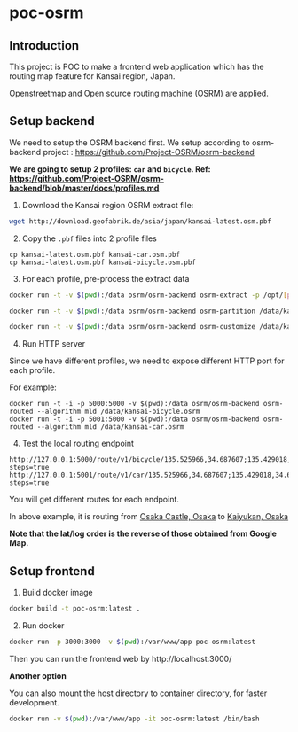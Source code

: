# poc-osrm

## Introduction

This project is POC to make a frontend web application which has the routing map feature for Kansai region, Japan.

Openstreetmap and Open source routing machine (OSRM) are applied.

## Setup backend

We need to setup the OSRM backend first. We setup according to osrm-backend project : https://github.com/Project-OSRM/osrm-backend

**We are going to setup 2 profiles: `car` and `bicycle`. Ref: https://github.com/Project-OSRM/osrm-backend/blob/master/docs/profiles.md**

1. Download the Kansai region OSRM extract file:

```sh
wget http://download.geofabrik.de/asia/japan/kansai-latest.osm.pbf
```

2. Copy the `.pbf` files into 2 profile files

```
cp kansai-latest.osm.pbf kansai-car.osm.pbf
cp kansai-latest.osm.pbf kansai-bicycle.osm.pbf
```

3. For each profile, pre-process the extract data

```sh
docker run -t -v $(pwd):/data osrm/osrm-backend osrm-extract -p /opt/[profile].lua /data/kansai-[profile].osm.pbf
```

```sh
docker run -t -v $(pwd):/data osrm/osrm-backend osrm-partition /data/kansai-[profile].osrm
```

```sh
docker run -t -v $(pwd):/data osrm/osrm-backend osrm-customize /data/kansai-[profile].osrm
```

4. Run HTTP server

Since we have different profiles, we need to expose different HTTP port for each profile.

For example:
```
docker run -t -i -p 5000:5000 -v $(pwd):/data osrm/osrm-backend osrm-routed --algorithm mld /data/kansai-bicycle.osrm
docker run -t -i -p 5001:5000 -v $(pwd):/data osrm/osrm-backend osrm-routed --algorithm mld /data/kansai-car.osrm
```

4. Test the local routing endpoint

```
http://127.0.0.1:5000/route/v1/bicycle/135.525966,34.687607;135.429018,34.654739?steps=true
http://127.0.0.1:5001/route/v1/car/135.525966,34.687607;135.429018,34.654739?steps=true
```

You will get different routes for each endpoint.

In above example, it is routing from [Osaka Castle, Osaka](https://goo.gl/maps/77oRkDauEnn) to [Kaiyukan, Osaka](https://goo.gl/maps/3Ln3d4TCaRF2)

**Note that the lat/log order is the reverse of those obtained from Google Map.**

## Setup frontend

1. Build docker image

```sh
docker build -t poc-osrm:latest .
```

2. Run docker

```sh
docker run -p 3000:3000 -v $(pwd):/var/www/app poc-osrm:latest
```

Then you can run the frontend web by http://localhost:3000/

**Another option**

You can also mount the host directory to container directory, for faster development.

```sh
docker run -v $(pwd):/var/www/app -it poc-osrm:latest /bin/bash
```
